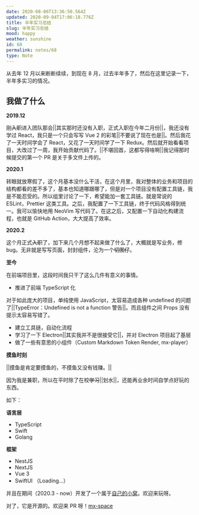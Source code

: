 ```yaml
---
date: 2020-08-06T13:36:50.564Z
updated: 2020-09-04T17:06:18.776Z
title: 半年实习总结
slug: 半年实习总结
mood: happy
weather: sunshine
id: 68
permalink: notes/68
type: Note
---
```


从去年 12 月以来断断续续，到现在 8 月，过去半年多了，然后在这里记录一下，半年多实习的情况。

## 我做了什么

**2019.12**

刚~~入职~~进入团队那会||其实那时还没有入职，正式入职在今年二月份||，我还没有学过 React，我只是一个只会写写 Vue 2 的彩笔||不要说了现在也是||。然后我花了一天时间学会了 React，又花了一天时间学了一下 Redux。然后就开始看看项目，大改过了一周，我开始贡献代码了。||不堪回首，这都写得啥啊||我记得那时候提交的第一个 PR 是关于多文件上传的。

**2020.1‌**

转眼就放寒假了，这个月基本没什么干活，在这个月里，我对整体的业务和项目的结构都看的差不多了，基本也知道哪跟哪了，但是对一个项目没有配置工具链，我是不能忍受的。所以组里讨论了一下，希望能加一套工具链。就是常说的 ESLint，Prettier 这类工具。之后，我配置了一下工具链，终于代码风格得到统一。我可以愉快地用 NeoVim 写代码了。在这之后，又配置一下自动化构建流程，也就是 GitHub Action，大大提高了效率。

**2020.2**

这个月正式~~入职~~了，加下来几个月想不起来做了什么了，大概就是写业务，修 bug。无非就是写写页面，封封组件，沦为一个~~切图仔~~。

**至今**

在前端项目里，这段时间我只干了这么几件有意义的事情。

- 推进了前端 TypeScript 化

对于如此庞大的项目，单纯使用 JavaScript，太容易造成各种 undefined 的问题了||TypeError：Undefined is not a function 警告||。而且组件之间  Props 没有提示太容易写错了。

- 建立工具链，自动化流程
- 学习了一下 Electron||其实我并不是很接受它||，并对 Electron 项目起了基层
- 做了一些有意思的小组件（Custom Markdown Token Render, mx-player）

**摸鱼时刻**

||摸鱼是肯定要摸鱼的，不摸鱼又没有钱赚。||

因为我是兼职，所以在平时除了在校~~学习~~||划水||，还能再业余时间自学点好玩的东西。

如下：

**语言层**

- TypeScript
- Swift
- Golang

**框架**

- NestJS
- NextJS
- Vue 3
- SwiftUI （Loading...）

并且在期间（2020.3 - now）开发了一个属于[自己的小窝](https://innei.ren)。欢迎来玩呀。

对了，它是开源的。欢迎来 PR 呀！[mx-space](https://github.com/mx-space)